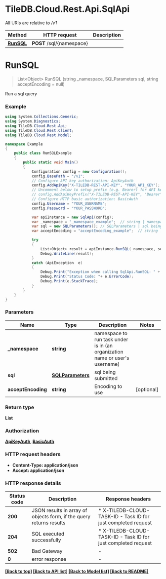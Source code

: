 # TileDB.Cloud.Rest.Api.SqlApi

All URIs are relative to */v1*

Method | HTTP request | Description
------------- | ------------- | -------------
[**RunSQL**](SqlApi.md#runsql) | **POST** /sql/{namespace} | 


<a name="runsql"></a>
# **RunSQL**
> List&lt;Object&gt; RunSQL (string _namespace, SQLParameters sql, string acceptEncoding = null)



Run a sql query

### Example
```csharp
using System.Collections.Generic;
using System.Diagnostics;
using TileDB.Cloud.Rest.Api;
using TileDB.Cloud.Rest.Client;
using TileDB.Cloud.Rest.Model;

namespace Example
{
    public class RunSQLExample
    {
        public static void Main()
        {
            Configuration config = new Configuration();
            config.BasePath = "/v1";
            // Configure API key authorization: ApiKeyAuth
            config.AddApiKey("X-TILEDB-REST-API-KEY", "YOUR_API_KEY");
            // Uncomment below to setup prefix (e.g. Bearer) for API key, if needed
            // config.AddApiKeyPrefix("X-TILEDB-REST-API-KEY", "Bearer");
            // Configure HTTP basic authorization: BasicAuth
            config.Username = "YOUR_USERNAME";
            config.Password = "YOUR_PASSWORD";

            var apiInstance = new SqlApi(config);
            var _namespace = "_namespace_example";  // string | namespace to run task under is in (an organization name or user's username)
            var sql = new SQLParameters(); // SQLParameters | sql being submitted
            var acceptEncoding = "acceptEncoding_example";  // string | Encoding to use (optional) 

            try
            {
                List<Object> result = apiInstance.RunSQL(_namespace, sql, acceptEncoding);
                Debug.WriteLine(result);
            }
            catch (ApiException  e)
            {
                Debug.Print("Exception when calling SqlApi.RunSQL: " + e.Message );
                Debug.Print("Status Code: "+ e.ErrorCode);
                Debug.Print(e.StackTrace);
            }
        }
    }
}
```

### Parameters

Name | Type | Description  | Notes
------------- | ------------- | ------------- | -------------
 **_namespace** | **string**| namespace to run task under is in (an organization name or user&#39;s username) | 
 **sql** | [**SQLParameters**](SQLParameters.md)| sql being submitted | 
 **acceptEncoding** | **string**| Encoding to use | [optional] 

### Return type

**List<Object>**

### Authorization

[ApiKeyAuth](../README.md#ApiKeyAuth), [BasicAuth](../README.md#BasicAuth)

### HTTP request headers

 - **Content-Type**: application/json
 - **Accept**: application/json


### HTTP response details
| Status code | Description | Response headers |
|-------------|-------------|------------------|
| **200** | JSON results in array of objects form, if the query returns results |  * X-TILEDB-CLOUD-TASK-ID - Task ID for just completed request <br>  |
| **204** | SQL executed successfully |  * X-TILEDB-CLOUD-TASK-ID - Task ID for just completed request <br>  |
| **502** | Bad Gateway |  -  |
| **0** | error response |  -  |

[[Back to top]](#) [[Back to API list]](../README.md#documentation-for-api-endpoints) [[Back to Model list]](../README.md#documentation-for-models) [[Back to README]](../README.md)


